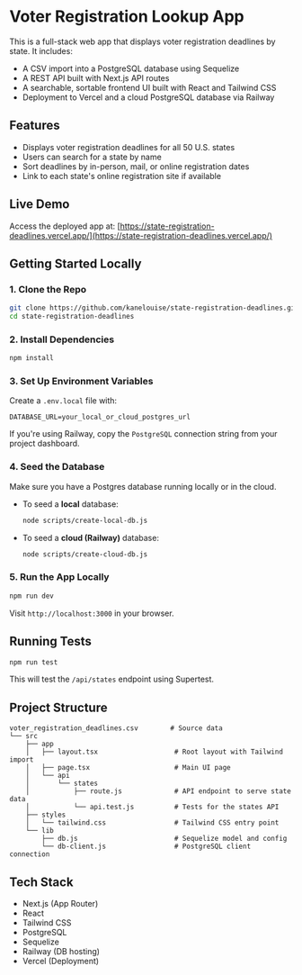 # Voter Registration Lookup App

This is a full-stack web app that displays voter registration deadlines by state. It includes:

* A CSV import into a PostgreSQL database using Sequelize
* A REST API built with Next.js API routes
* A searchable, sortable frontend UI built with React and Tailwind CSS
* Deployment to Vercel and a cloud PostgreSQL database via Railway

## Features

* Displays voter registration deadlines for all 50 U.S. states
* Users can search for a state by name
* Sort deadlines by in-person, mail, or online registration dates
* Link to each state's online registration site if available

## Live Demo

Access the deployed app at:
[https://state-registration-deadlines.vercel.app/](https://state-registration-deadlines.vercel.app/)

## Getting Started Locally

### 1. Clone the Repo

```bash
git clone https://github.com/kanelouise/state-registration-deadlines.git
cd state-registration-deadlines
```

### 2. Install Dependencies

```bash
npm install
```

### 3. Set Up Environment Variables

Create a `.env.local` file with:

```
DATABASE_URL=your_local_or_cloud_postgres_url
```

If you're using Railway, copy the `PostgreSQL` connection string from your project dashboard.

### 4. Seed the Database

Make sure you have a Postgres database running locally or in the cloud.

* To seed a **local** database:

  ```bash
  node scripts/create-local-db.js
  ```

* To seed a **cloud (Railway)** database:

  ```bash
  node scripts/create-cloud-db.js
  ```

### 5. Run the App Locally

```bash
npm run dev
```

Visit `http://localhost:3000` in your browser.

## Running Tests

```bash
npm run test
```

This will test the `/api/states` endpoint using Supertest.

## Project Structure

```
voter_registration_deadlines.csv        # Source data
└── src
    ├── app
    │   ├── layout.tsx                   # Root layout with Tailwind import
    │   ├── page.tsx                     # Main UI page
    │   └── api
    │       └── states
    │           ├── route.js             # API endpoint to serve state data
    │           └── api.test.js          # Tests for the states API
    ├── styles
    │   └── tailwind.css                 # Tailwind CSS entry point
    └── lib
        ├── db.js                        # Sequelize model and config
        └── db-client.js                 # PostgreSQL client connection
```

## Tech Stack

* Next.js (App Router)
* React
* Tailwind CSS
* PostgreSQL
* Sequelize
* Railway (DB hosting)
* Vercel (Deployment)

